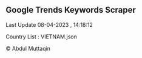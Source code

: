 

## Google Trends Keywords Scraper 
 
Last Update 08-04-2023 , 14:18:12

Country List :
VIETNAM.json



© Abdul Muttaqin 
